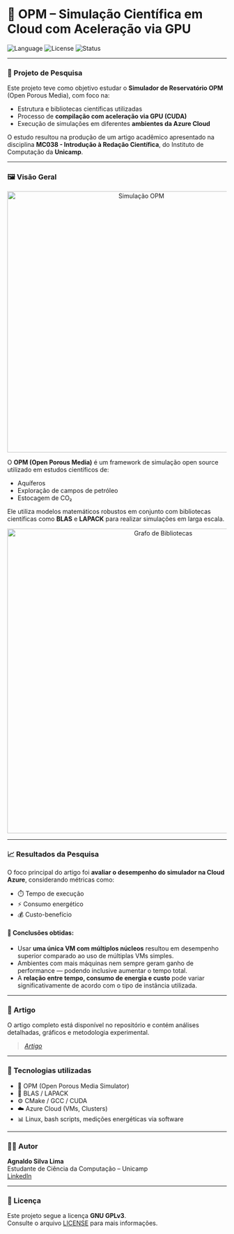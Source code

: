 <!-- 
# Projeto de pesquisa
Pesquisa com o objetivo de estudar o Simulador de Reservatório OPM, suas bibliotecas científicas, compilação voltada para aceleração usando GPUs (CUDA) e aplicações na Cloud Azure.

Como resultado de pesquisa, foi possível criar um artigo para disciplina de MC038 - Introdução à Redação Científica no Instituto de Computação da Unicamp. O foco principal do artigo foi o estudo do desempenho do simulador na Cloud levando em conta métricas como consumo energético, tempo e custo benefício.

## Sobre
![image](https://github.com/lima-agnaldo/OPM/blob/master/.files/Grid.jpg?raw=true)
O OPM é um software de Simulação Open Source de modelagem e simulação aplicado a estudos de aquíferos, exploração de campos de petróleo e estocagem de CO2.

O software é capaz de produzir simulações através de modelos e usando diversas bibliotecas científicas, como exemplo, BLAS e LAPACK.
![image](https://github.com/lima-agnaldo/OPM/blob/master/.files/grafo_libs.jpg?raw=true)
O diagrama acima mostra as ligações das bibliotecas no software. Cada uma delas é bastante importante para a compilação do software, algo que pode ser bastante desafiador e complexo.


### Artigos
O principal objetivo do meu artigo é estabelecer uma métrica de desempenho de simulações na Nuvem Azure usando desde máquinas de processadores simples a máquinas com vários núcleos ou Cluster de máquinas. Usando essas métricas, pude chegar ao consumo de energia e estabelecer a relação custo benefício, de tempo e o consumo energético. Obtive resultados bastante interessantes, como o caso onde o tempo de simulação tende a aumentar quando mais máquinas disponíveis ou quando o tempo é drasticamente reduzido quando é utilizado apenas uma máquina, mas com diversos núcleos de processamento. 
-->

# 📘 OPM – Simulação Científica em Cloud com Aceleração via GPU

![Language](https://img.shields.io/github/languages/top/agslima/OPM?style=flat-square)
![License](https://img.shields.io/badge/license-GPL--3.0-blue?style=flat-square)
![Status](https://img.shields.io/badge/status-Projeto%20de%20pesquisa-informational?style=flat-square)

---

### 🧪 Projeto de Pesquisa

Este projeto teve como objetivo estudar o **Simulador de Reservatório OPM** (Open Porous Media), com foco na:

- Estrutura e bibliotecas científicas utilizadas
- Processo de **compilação com aceleração via GPU (CUDA)**
- Execução de simulações em diferentes **ambientes da Azure Cloud**

O estudo resultou na produção de um artigo acadêmico apresentado na disciplina **MC038 - Introdução à Redação Científica**, do Instituto de Computação da **Unicamp**.

---

### 🖼️ Visão Geral

<p align="center">
  <img src="https://github.com/lima-agnaldo/OPM/blob/master/.files/Grid.jpg?raw=true" alt="Simulação OPM" width="600"/>
</p>

O **OPM (Open Porous Media)** é um framework de simulação open source utilizado em estudos científicos de:

- Aquíferos
- Exploração de campos de petróleo
- Estocagem de CO₂

Ele utiliza modelos matemáticos robustos em conjunto com bibliotecas científicas como **BLAS** e **LAPACK** para realizar simulações em larga escala.

<p align="center">
  <img src="https://github.com/lima-agnaldo/OPM/blob/master/.files/grafo_libs.jpg?raw=true" alt="Grafo de Bibliotecas" width="700"/>
</p>

---

### 📈 Resultados da Pesquisa

O foco principal do artigo foi **avaliar o desempenho do simulador na Cloud Azure**, considerando métricas como:

- ⏱️ Tempo de execução
- ⚡ Consumo energético
- 💰 Custo-benefício

#### 📌 Conclusões obtidas:

- Usar **uma única VM com múltiplos núcleos** resultou em desempenho superior comparado ao uso de múltiplas VMs simples.
- Ambientes com mais máquinas nem sempre geram ganho de performance — podendo inclusive aumentar o tempo total.
- A **relação entre tempo, consumo de energia e custo** pode variar significativamente de acordo com o tipo de instância utilizada.

---

### 📄 Artigo

O artigo completo está disponível no repositório e contém análises detalhadas, gráficos e metodologia experimental.  
> *[Artigo](https://github.com/agslima/OPM/blob/master/Article-A_Benefit_Study_of_Implementing_a_Reservoir_Simulator_in_Cloud_Computing.pdf)*

---

### 🧰 Tecnologias utilizadas

- 🧠 OPM (Open Porous Media Simulator)
- 🧮 BLAS / LAPACK
- ⚙️ CMake / GCC / CUDA
- ☁️ Azure Cloud (VMs, Clusters)
- 📊 Linux, bash scripts, medições energéticas via software

---

### 👨‍💻 Autor

**Agnaldo Silva Lima**  
Estudante de Ciência da Computação – Unicamp  
[LinkedIn](https://www.linkedin.com/in/agslima)

---

### 📜 Licença

Este projeto segue a licença **GNU GPLv3**.  
Consulte o arquivo [LICENSE](./LICENSE) para mais informações.
